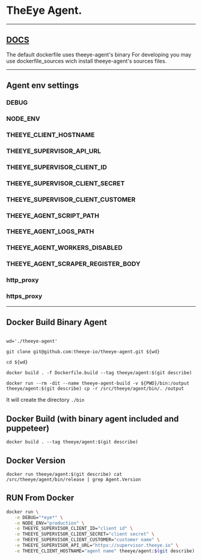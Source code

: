 # TheEye Agent.

-----

## [DOCS](https://documentation.theeye.io/core-concepts/agent/sources_install/)

The default dockerfile uses theeye-agent's binary
For developing you may use dockerfile_sources wich install theeye-agent's sources files.


-----

## Agent env settings

### DEBUG

### NODE_ENV

### THEEYE_CLIENT_HOSTNAME

### THEEYE_SUPERVISOR_API_URL

### THEEYE_SUPERVISOR_CLIENT_ID

### THEEYE_SUPERVISOR_CLIENT_SECRET

### THEEYE_SUPERVISOR_CLIENT_CUSTOMER

### THEEYE_AGENT_SCRIPT_PATH

### THEEYE_AGENT_LOGS_PATH

### THEEYE_AGENT_WORKERS_DISABLED

### THEEYE_AGENT_SCRAPER_REGISTER_BODY

### http_proxy

### https_proxy


-----


## Docker Build Binary Agent

```shell

wd='./theeye-agent'

git clone git@github.com:theeye-io/theeye-agent.git ${wd}

cd ${wd}

docker build . -f Dockerfile.build --tag theeye/agent:$(git describe)

docker run --rm -dit --name theeye-agent-build -v ${PWD}/bin:/output theeye/agent:$(git describe) cp -r /src/theeye/agent/bin/. /output

```

It will create the directory `./bin`

## Docker Build (with binary agent included and puppeteer)

```
docker build . --tag theeye/agent:$(git describe)
```

## Docker Version

```
docker run theeye/agent:$(git describe) cat /src/theeye/agent/bin/release | grep Agent.Version
```

## RUN From Docker

```bash
docker run \
   -e DEBUG="*eye*" \
   -e NODE_ENV="production" \
   -e THEEYE_SUPERVISOR_CLIENT_ID="client id" \
   -e THEEYE_SUPERVISOR_CLIENT_SECRET="client secret" \
   -e THEEYE_SUPERVISOR_CLIENT_CUSTOMER="customer name" \
   -e THEEYE_SUPERVISOR_API_URL="https://supervisor.theeye.io" \
   -e THEEYE_CLIENT_HOSTNAME="agent name" theeye/agent:$(git describe)
```
